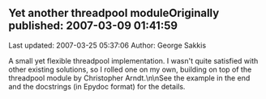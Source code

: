 ## Yet another threadpool moduleOriginally published: 2007-03-09 01:41:59 
Last updated: 2007-03-25 05:37:06 
Author: George Sakkis 
 
A small yet flexible threadpool implementation. I wasn't quite satisfied with other existing solutions, so I rolled one on my own, building on top of the threadpool module by Christopher Arndt.\n\nSee the example in the end and the docstrings (in Epydoc format) for the details.